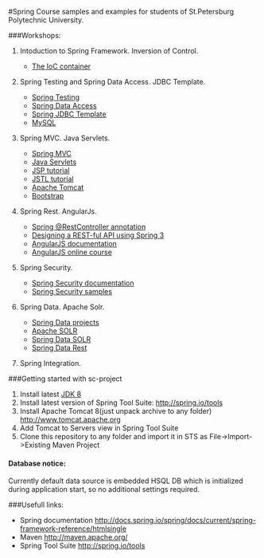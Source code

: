 #Spring Course samples and examples for students of St.Petersburg Polytechnic University.

###Workshops:
1. Intoduction to Spring Framework. Inversion of Control.
    
    * <a href="http://docs.spring.io/spring/docs/current/spring-framework-reference/htmlsingle/#beans">The IoC       container</a>

2. Spring Testing and Spring Data Access. JDBC Template.
      * <a href="http://docs.spring.io/spring/docs/current/spring-framework-reference/htmlsingle/#testing">Spring Testing</a>
      * <a href="http://docs.spring.io/spring/docs/current/spring-framework-reference/htmlsingle/#spring-data-tier">Spring Data Access</a>
      * <a href="http://docs.spring.io/spring/docs/current/spring-framework-reference/htmlsingle/#jdbc">Spring JDBC Template</a>
      * <a href="http://www.mysql.com/">MySQL</a>
      
3. Spring MVC. Java Servlets. 
      * <a href="http://docs.spring.io/spring/docs/current/spring-framework-reference/htmlsingle/#mvc">Spring MVC</a>
      * <a href="http://docs.oracle.com/javaee/6/tutorial/doc/bnafe.html">Java Servlets</a>
      * <a href="http://www.tutorialspoint.com/jsp/jsp_overview.htm">JSP tutorial</a>
      * <a href="http://www.tutorialspoint.com/jsp/jsp_standard_tag_library.htm">JSTL tutorial</a>
      * <a href="http://www.tomcat.apache.org/">Apache Tomcat</a>
      * <a href="http://getbootstrap.com/css/">Bootstrap</a>
      
4. Spring Rest. AngularJs.
      * <a href="http://docs.spring.io/spring/docs/current/spring-framework-reference/htmlsingle/#mvc-ann-restcontroller">Spring @RestController annotation</a>
      * <a href="http://www.youtube.com/watch?v=wylViAqNiRA">Designing a REST-ful API using Spring 3</a>
      * <a href="https://docs.angularjs.org/guide">AngularJS documentation</a>
      * <a href="http://campus.codeschool.com/courses/shaping-up-with-angular-js/contents">AngularJS online course</a>
      
5. Spring Security.
      * <a href="http://docs.spring.io/spring-security/site/docs/3.2.5.RELEASE/reference/htmlsingle/">Spring Security documentation</a>
      * <a href="https://github.com/spring-projects/spring-security/tree/master/samples">Spring Security samples</a>

6. Spring Data. Apache Solr.
      * <a href="http://projects.spring.io/spring-data/">Spring Data projects</a>
      * <a href="http://lucene.apache.org/solr/">Apache SOLR</a>
      * <a href="http://docs.spring.io/spring-data/solr/docs/1.3.1.RELEASE/reference/html/">Spring Data SOLR</a>
      * <a href="http://projects.spring.io/spring-data-rest/">Spring Data Rest</a>

7. Spring Integration.      
     

###Getting started with sc-project
1. Install latest <a href="http://www.oracle.com/technetwork/java/javase/downloads/jdk8-downloads-2133151.html">JDK 8 </a>
2. Install latest version of Spring Tool Suite: http://spring.io/tools
3. Install Apache Tomcat 8(just unpack archive to any folder) http://www.tomcat.apache.org
4. Add Tomcat to Servers view in Spring Tool Suite  
5. Clone this repository to any folder and import it in STS as File->Import->Existing Maven Project

#### Database notice:
Currently default data source is embedded HSQL DB which is initialized during application start, so no additional settings required.

###Usefull links:
* Spring documentation http://docs.spring.io/spring/docs/current/spring-framework-reference/htmlsingle 
* Maven http://maven.apache.org/
* Spring Tool Suite http://spring.io/tools
